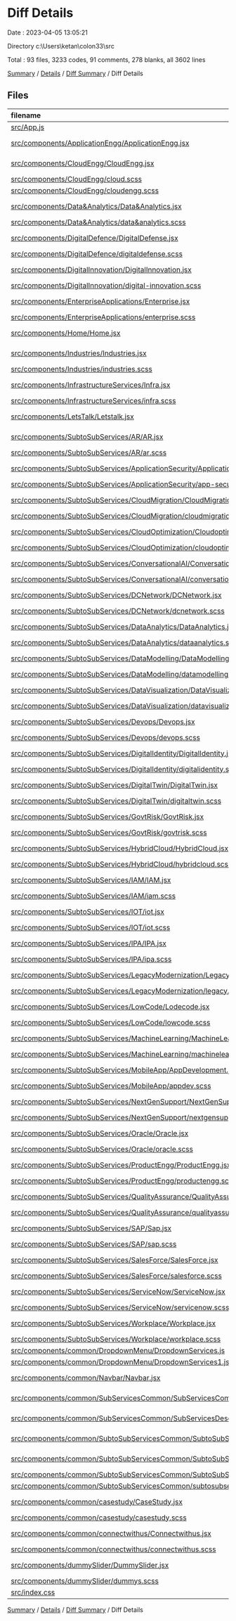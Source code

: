 # Diff Details

Date : 2023-04-05 13:05:21

Directory c:\\Users\\ketan\\colon33\\src

Total : 93 files,  3233 codes, 91 comments, 278 blanks, all 3602 lines

[Summary](results.md) / [Details](details.md) / [Diff Summary](diff.md) / Diff Details

## Files
| filename | language | code | comment | blank | total |
| :--- | :--- | ---: | ---: | ---: | ---: |
| [src/App.js](/src/App.js) | JavaScript | 71 | 0 | 0 | 71 |
| [src/components/ApplicationEngg/ApplicationEngg.jsx](/src/components/ApplicationEngg/ApplicationEngg.jsx) | JavaScript JSX | 4 | 0 | -6 | -2 |
| [src/components/CloudEngg/CloudEngg.jsx](/src/components/CloudEngg/CloudEngg.jsx) | JavaScript JSX | 66 | 0 | 3 | 69 |
| [src/components/CloudEngg/cloud.scss](/src/components/CloudEngg/cloud.scss) | SCSS | -2 | 0 | -3 | -5 |
| [src/components/CloudEngg/cloudengg.scss](/src/components/CloudEngg/cloudengg.scss) | SCSS | 8 | 0 | 2 | 10 |
| [src/components/Data&Analytics/Data&Analytics.jsx](/src/components/Data&Analytics/Data&Analytics.jsx) | JavaScript JSX | 73 | 0 | 7 | 80 |
| [src/components/Data&Analytics/data&analytics.scss](/src/components/Data&Analytics/data&analytics.scss) | SCSS | 8 | 0 | 1 | 9 |
| [src/components/DigitalDefence/DigitalDefense.jsx](/src/components/DigitalDefence/DigitalDefense.jsx) | JavaScript JSX | 73 | 0 | 7 | 80 |
| [src/components/DigitalDefence/digitaldefense.scss](/src/components/DigitalDefence/digitaldefense.scss) | SCSS | 0 | 0 | 1 | 1 |
| [src/components/DigitalInnovation/DigitalInnovation.jsx](/src/components/DigitalInnovation/DigitalInnovation.jsx) | JavaScript JSX | 85 | 0 | 6 | 91 |
| [src/components/DigitalInnovation/digital-innovation.scss](/src/components/DigitalInnovation/digital-innovation.scss) | SCSS | 8 | 0 | 4 | 12 |
| [src/components/EnterpriseApplications/Enterprise.jsx](/src/components/EnterpriseApplications/Enterprise.jsx) | JavaScript JSX | 73 | 0 | 7 | 80 |
| [src/components/EnterpriseApplications/enterprise.scss](/src/components/EnterpriseApplications/enterprise.scss) | SCSS | 8 | 0 | 0 | 8 |
| [src/components/Home/Home.jsx](/src/components/Home/Home.jsx) | JavaScript JSX | 1 | 1 | 0 | 2 |
| [src/components/Industries/Industries.jsx](/src/components/Industries/Industries.jsx) | JavaScript JSX | 21 | 0 | 2 | 23 |
| [src/components/Industries/industries.scss](/src/components/Industries/industries.scss) | SCSS | 8 | 0 | 1 | 9 |
| [src/components/InfrastructureServices/Infra.jsx](/src/components/InfrastructureServices/Infra.jsx) | JavaScript JSX | 61 | 0 | 7 | 68 |
| [src/components/InfrastructureServices/infra.scss](/src/components/InfrastructureServices/infra.scss) | SCSS | 8 | 0 | 0 | 8 |
| [src/components/LetsTalk/Letstalk.jsx](/src/components/LetsTalk/Letstalk.jsx) | JavaScript JSX | 0 | 0 | -1 | -1 |
| [src/components/SubtoSubServices/AR/AR.jsx](/src/components/SubtoSubServices/AR/AR.jsx) | JavaScript JSX | 84 | 1 | 5 | 90 |
| [src/components/SubtoSubServices/AR/ar.scss](/src/components/SubtoSubServices/AR/ar.scss) | SCSS | 8 | 0 | 0 | 8 |
| [src/components/SubtoSubServices/ApplicationSecurity/ApplicationSecurity.jsx](/src/components/SubtoSubServices/ApplicationSecurity/ApplicationSecurity.jsx) | JavaScript JSX | 72 | 1 | 6 | 79 |
| [src/components/SubtoSubServices/ApplicationSecurity/app-security.scss](/src/components/SubtoSubServices/ApplicationSecurity/app-security.scss) | SCSS | 8 | 0 | 0 | 8 |
| [src/components/SubtoSubServices/CloudMigration/CloudMigration.jsx](/src/components/SubtoSubServices/CloudMigration/CloudMigration.jsx) | JavaScript JSX | 72 | 1 | 6 | 79 |
| [src/components/SubtoSubServices/CloudMigration/cloudmigration.scss](/src/components/SubtoSubServices/CloudMigration/cloudmigration.scss) | SCSS | 8 | 0 | 0 | 8 |
| [src/components/SubtoSubServices/CloudOptimization/Cloudoptimization.jsx](/src/components/SubtoSubServices/CloudOptimization/Cloudoptimization.jsx) | JavaScript JSX | 72 | 1 | 6 | 79 |
| [src/components/SubtoSubServices/CloudOptimization/cloudoptimization.scss](/src/components/SubtoSubServices/CloudOptimization/cloudoptimization.scss) | SCSS | 8 | 0 | 0 | 8 |
| [src/components/SubtoSubServices/ConversationalAI/Conversationalai.jsx](/src/components/SubtoSubServices/ConversationalAI/Conversationalai.jsx) | JavaScript JSX | 60 | 1 | 6 | 67 |
| [src/components/SubtoSubServices/ConversationalAI/conversationalai.scss](/src/components/SubtoSubServices/ConversationalAI/conversationalai.scss) | SCSS | 8 | 0 | 0 | 8 |
| [src/components/SubtoSubServices/DCNetwork/DCNetwork.jsx](/src/components/SubtoSubServices/DCNetwork/DCNetwork.jsx) | JavaScript JSX | 60 | 1 | 6 | 67 |
| [src/components/SubtoSubServices/DCNetwork/dcnetwork.scss](/src/components/SubtoSubServices/DCNetwork/dcnetwork.scss) | SCSS | 8 | 0 | 0 | 8 |
| [src/components/SubtoSubServices/DataAnalytics/DataAnalytics.jsx](/src/components/SubtoSubServices/DataAnalytics/DataAnalytics.jsx) | JavaScript JSX | 72 | 1 | 6 | 79 |
| [src/components/SubtoSubServices/DataAnalytics/dataanalytics.scss](/src/components/SubtoSubServices/DataAnalytics/dataanalytics.scss) | SCSS | 8 | 0 | 0 | 8 |
| [src/components/SubtoSubServices/DataModelling/DataModelling.jsx](/src/components/SubtoSubServices/DataModelling/DataModelling.jsx) | JavaScript JSX | 60 | 1 | 6 | 67 |
| [src/components/SubtoSubServices/DataModelling/datamodelling.scss](/src/components/SubtoSubServices/DataModelling/datamodelling.scss) | SCSS | 8 | 0 | 0 | 8 |
| [src/components/SubtoSubServices/DataVisualization/DataVisualization.jsx](/src/components/SubtoSubServices/DataVisualization/DataVisualization.jsx) | JavaScript JSX | 48 | 1 | 5 | 54 |
| [src/components/SubtoSubServices/DataVisualization/datavisualization.scss](/src/components/SubtoSubServices/DataVisualization/datavisualization.scss) | SCSS | 8 | 0 | 0 | 8 |
| [src/components/SubtoSubServices/Devops/Devops.jsx](/src/components/SubtoSubServices/Devops/Devops.jsx) | JavaScript JSX | 72 | 1 | 5 | 78 |
| [src/components/SubtoSubServices/Devops/devops.scss](/src/components/SubtoSubServices/Devops/devops.scss) | SCSS | 8 | 0 | 0 | 8 |
| [src/components/SubtoSubServices/DigitalIdentity/DigitalIdentity.jsx](/src/components/SubtoSubServices/DigitalIdentity/DigitalIdentity.jsx) | JavaScript JSX | 84 | 1 | 5 | 90 |
| [src/components/SubtoSubServices/DigitalIdentity/digitalidentity.scss](/src/components/SubtoSubServices/DigitalIdentity/digitalidentity.scss) | SCSS | 8 | 0 | 0 | 8 |
| [src/components/SubtoSubServices/DigitalTwin/DigitalTwin.jsx](/src/components/SubtoSubServices/DigitalTwin/DigitalTwin.jsx) | JavaScript JSX | 60 | 1 | 5 | 66 |
| [src/components/SubtoSubServices/DigitalTwin/digitaltwin.scss](/src/components/SubtoSubServices/DigitalTwin/digitaltwin.scss) | SCSS | 8 | 0 | 0 | 8 |
| [src/components/SubtoSubServices/GovtRisk/GovtRisk.jsx](/src/components/SubtoSubServices/GovtRisk/GovtRisk.jsx) | JavaScript JSX | 48 | 1 | 5 | 54 |
| [src/components/SubtoSubServices/GovtRisk/govtrisk.scss](/src/components/SubtoSubServices/GovtRisk/govtrisk.scss) | SCSS | 8 | 0 | 0 | 8 |
| [src/components/SubtoSubServices/HybridCloud/HybridCloud.jsx](/src/components/SubtoSubServices/HybridCloud/HybridCloud.jsx) | JavaScript JSX | 36 | 1 | 5 | 42 |
| [src/components/SubtoSubServices/HybridCloud/hybridcloud.scss](/src/components/SubtoSubServices/HybridCloud/hybridcloud.scss) | SCSS | 8 | 0 | 0 | 8 |
| [src/components/SubtoSubServices/IAM/IAM.jsx](/src/components/SubtoSubServices/IAM/IAM.jsx) | JavaScript JSX | 72 | 1 | 6 | 79 |
| [src/components/SubtoSubServices/IAM/iam.scss](/src/components/SubtoSubServices/IAM/iam.scss) | SCSS | 8 | 0 | 0 | 8 |
| [src/components/SubtoSubServices/IOT/iot.jsx](/src/components/SubtoSubServices/IOT/iot.jsx) | JavaScript JSX | 84 | 1 | 5 | 90 |
| [src/components/SubtoSubServices/IOT/iot.scss](/src/components/SubtoSubServices/IOT/iot.scss) | SCSS | 8 | 0 | 0 | 8 |
| [src/components/SubtoSubServices/IPA/IPA.jsx](/src/components/SubtoSubServices/IPA/IPA.jsx) | JavaScript JSX | 84 | 1 | 5 | 90 |
| [src/components/SubtoSubServices/IPA/ipa.scss](/src/components/SubtoSubServices/IPA/ipa.scss) | SCSS | 8 | 0 | 0 | 8 |
| [src/components/SubtoSubServices/LegacyModernization/Legacy.jsx](/src/components/SubtoSubServices/LegacyModernization/Legacy.jsx) | JavaScript JSX | 84 | 1 | 5 | 90 |
| [src/components/SubtoSubServices/LegacyModernization/legacy.scss](/src/components/SubtoSubServices/LegacyModernization/legacy.scss) | SCSS | 8 | 0 | 0 | 8 |
| [src/components/SubtoSubServices/LowCode/Lodecode.jsx](/src/components/SubtoSubServices/LowCode/Lodecode.jsx) | JavaScript JSX | 72 | 1 | 6 | 79 |
| [src/components/SubtoSubServices/LowCode/lowcode.scss](/src/components/SubtoSubServices/LowCode/lowcode.scss) | SCSS | 8 | 0 | 0 | 8 |
| [src/components/SubtoSubServices/MachineLearning/MachineLearning.jsx](/src/components/SubtoSubServices/MachineLearning/MachineLearning.jsx) | JavaScript JSX | 72 | 1 | 6 | 79 |
| [src/components/SubtoSubServices/MachineLearning/machinelearning.scss](/src/components/SubtoSubServices/MachineLearning/machinelearning.scss) | SCSS | 8 | 0 | 0 | 8 |
| [src/components/SubtoSubServices/MobileApp/AppDevelopment.jsx](/src/components/SubtoSubServices/MobileApp/AppDevelopment.jsx) | JavaScript JSX | 72 | 1 | 6 | 79 |
| [src/components/SubtoSubServices/MobileApp/appdev.scss](/src/components/SubtoSubServices/MobileApp/appdev.scss) | SCSS | 8 | 0 | 0 | 8 |
| [src/components/SubtoSubServices/NextGenSupport/NextGenSupport.jsx](/src/components/SubtoSubServices/NextGenSupport/NextGenSupport.jsx) | JavaScript JSX | 48 | 1 | 5 | 54 |
| [src/components/SubtoSubServices/NextGenSupport/nextgensupport.scss](/src/components/SubtoSubServices/NextGenSupport/nextgensupport.scss) | SCSS | 8 | 0 | 0 | 8 |
| [src/components/SubtoSubServices/Oracle/Oracle.jsx](/src/components/SubtoSubServices/Oracle/Oracle.jsx) | JavaScript JSX | 36 | 1 | 5 | 42 |
| [src/components/SubtoSubServices/Oracle/oracle.scss](/src/components/SubtoSubServices/Oracle/oracle.scss) | SCSS | 8 | 0 | 0 | 8 |
| [src/components/SubtoSubServices/ProductEngg/ProductEngg.jsx](/src/components/SubtoSubServices/ProductEngg/ProductEngg.jsx) | JavaScript JSX | 84 | 1 | 5 | 90 |
| [src/components/SubtoSubServices/ProductEngg/productengg.scss](/src/components/SubtoSubServices/ProductEngg/productengg.scss) | SCSS | 8 | 0 | 4 | 12 |
| [src/components/SubtoSubServices/QualityAssurance/QualityAssurance.jsx](/src/components/SubtoSubServices/QualityAssurance/QualityAssurance.jsx) | JavaScript JSX | 72 | 1 | 6 | 79 |
| [src/components/SubtoSubServices/QualityAssurance/qualityassurance.scss](/src/components/SubtoSubServices/QualityAssurance/qualityassurance.scss) | SCSS | 8 | 0 | 0 | 8 |
| [src/components/SubtoSubServices/SAP/Sap.jsx](/src/components/SubtoSubServices/SAP/Sap.jsx) | JavaScript JSX | 36 | 1 | 5 | 42 |
| [src/components/SubtoSubServices/SAP/sap.scss](/src/components/SubtoSubServices/SAP/sap.scss) | SCSS | 8 | 0 | 0 | 8 |
| [src/components/SubtoSubServices/SalesForce/SalesForce.jsx](/src/components/SubtoSubServices/SalesForce/SalesForce.jsx) | JavaScript JSX | 36 | 1 | 5 | 42 |
| [src/components/SubtoSubServices/SalesForce/salesforce.scss](/src/components/SubtoSubServices/SalesForce/salesforce.scss) | SCSS | 8 | 0 | 0 | 8 |
| [src/components/SubtoSubServices/ServiceNow/ServiceNow.jsx](/src/components/SubtoSubServices/ServiceNow/ServiceNow.jsx) | JavaScript JSX | 36 | 1 | 5 | 42 |
| [src/components/SubtoSubServices/ServiceNow/servicenow.scss](/src/components/SubtoSubServices/ServiceNow/servicenow.scss) | SCSS | 8 | 0 | 0 | 8 |
| [src/components/SubtoSubServices/Workplace/Workplace.jsx](/src/components/SubtoSubServices/Workplace/Workplace.jsx) | JavaScript JSX | 60 | 1 | 6 | 67 |
| [src/components/SubtoSubServices/Workplace/workplace.scss](/src/components/SubtoSubServices/Workplace/workplace.scss) | SCSS | 8 | 0 | 0 | 8 |
| [src/components/common/DropdownMenu/DropdownServices.js](/src/components/common/DropdownMenu/DropdownServices.js) | JavaScript | 3 | 0 | 0 | 3 |
| [src/components/common/DropdownMenu/DropdownServices1.js](/src/components/common/DropdownMenu/DropdownServices1.js) | JavaScript | 105 | 0 | 1 | 106 |
| [src/components/common/Navbar/Navbar.jsx](/src/components/common/Navbar/Navbar.jsx) | JavaScript JSX | -5 | 5 | 0 | 0 |
| [src/components/common/SubServicesCommon/SubServicesCommon.jsx](/src/components/common/SubServicesCommon/SubServicesCommon.jsx) | JavaScript JSX | 4 | 0 | 0 | 4 |
| [src/components/common/SubServicesCommon/SubServicesDesc/SubServicesDesc.jsx](/src/components/common/SubServicesCommon/SubServicesDesc/SubServicesDesc.jsx) | JavaScript JSX | 0 | -56 | -1 | -57 |
| [src/components/common/SubtoSubServicesCommon/SubtoSubServicesCommon.jsx](/src/components/common/SubtoSubServicesCommon/SubtoSubServicesCommon.jsx) | JavaScript JSX | 27 | 72 | 4 | 103 |
| [src/components/common/SubtoSubServicesCommon/SubtoSubServicesDesc/SubtoSubServicesDesc.jsx](/src/components/common/SubtoSubServicesCommon/SubtoSubServicesDesc/SubtoSubServicesDesc.jsx) | JavaScript JSX | 49 | 4 | 19 | 72 |
| [src/components/common/SubtoSubServicesCommon/SubtoSubServicesDesc/subtosubservicesdesc.scss](/src/components/common/SubtoSubServicesCommon/SubtoSubServicesDesc/subtosubservicesdesc.scss) | SCSS | 123 | 17 | 26 | 166 |
| [src/components/common/SubtoSubServicesCommon/subtosubservices.scss](/src/components/common/SubtoSubServicesCommon/subtosubservices.scss) | SCSS | 6 | 0 | 0 | 6 |
| [src/components/common/casestudy/CaseStudy.jsx](/src/components/common/casestudy/CaseStudy.jsx) | JavaScript JSX | 23 | 1 | 2 | 26 |
| [src/components/common/casestudy/casestudy.scss](/src/components/common/casestudy/casestudy.scss) | SCSS | 79 | 2 | 14 | 95 |
| [src/components/common/connectwithus/Connectwithus.jsx](/src/components/common/connectwithus/Connectwithus.jsx) | JavaScript JSX | 16 | 0 | 2 | 18 |
| [src/components/common/connectwithus/connectwithus.scss](/src/components/common/connectwithus/connectwithus.scss) | SCSS | 25 | 1 | 3 | 29 |
| [src/components/dummySlider/DummySlider.jsx](/src/components/dummySlider/DummySlider.jsx) | JavaScript JSX | 117 | 14 | 8 | 139 |
| [src/components/dummySlider/dummys.scss](/src/components/dummySlider/dummys.scss) | SCSS | 7 | 0 | 0 | 7 |
| [src/index.css](/src/index.css) | CSS | 0 | 1 | 0 | 1 |

[Summary](results.md) / [Details](details.md) / [Diff Summary](diff.md) / Diff Details